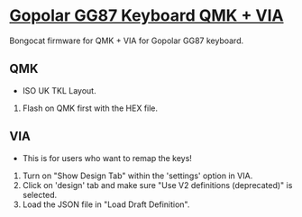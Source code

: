 # [Gopolar GG87 Keyboard QMK + VIA](https://github.com/chiyure/Gopolar-GG87-Keyboard-QMK-VIA)
Bongocat firmware for QMK + VIA for Gopolar GG87 keyboard.

## QMK
- ISO UK TKL Layout.
1. Flash on QMK first with the HEX file.
   
## VIA
- This is for users who want to remap the keys!
1. Turn on "Show Design Tab" within the 'settings' option in VIA.
2. Click on 'design' tab and make sure "Use V2 definitions (deprecated)" is selected.
3. Load the JSON file in "Load Draft Definition".
